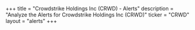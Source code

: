 +++
title = "Crowdstrike Holdings Inc (CRWD) - Alerts"
description = "Analyze the Alerts for Crowdstrike Holdings Inc (CRWD)"
ticker = "CRWD"
layout = "alerts"
+++


